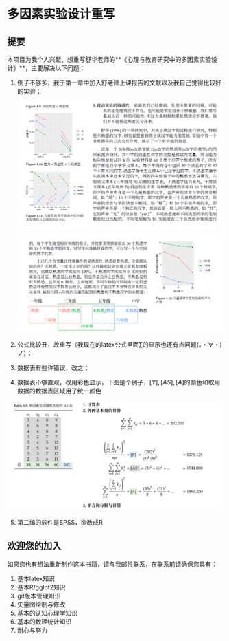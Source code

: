 # 多因素实验设计重写

## 提要

本项目为我个人兴起，想重写舒华老师的**《心理与教育研究中的多因素实验设计》**，主要解决以下问题：

1. 例子不够多，我于第一章中加入舒老师上课报告的文献以及我自己觉得比较好的实验；

   ![](readme_img/example.png)

   ![](readme_img/example2.png)

   

2. 公式比较丑，故重写（我现在的latex公式里面$\sum$的显示也还有点问题(。・∀・)ノ）；

3. 数据表有些许错误，改之；

4. 数据表不够直观，改用彩色显示，下图是个例子，$[Y],[AS],[A]$的颜色和取用数据的数据表区域用了统一颜色

![彩色数据表](readme_img/colorful.png)

5. 第二编的软件是SPSS，欲改成R

## 欢迎您的加入

如果您也有想法重新制作这本书籍，请与我[邮件](mailto:yusaisaisai@gmail.com)联系，在联系前请确保您具有：

1. 基本latex知识
2. 基本R/gglot2知识
3. git版本管理知识
4. 矢量图绘制与修改
5. 基本的认知心理学知识
6. 基本的数理统计知识
7. 耐心与努力